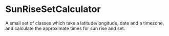 # SunRiseSetCalculator
A small set of classes which take a latitude/longitude, date and a timezone, and calculate the approximate times for sun rise and set.
